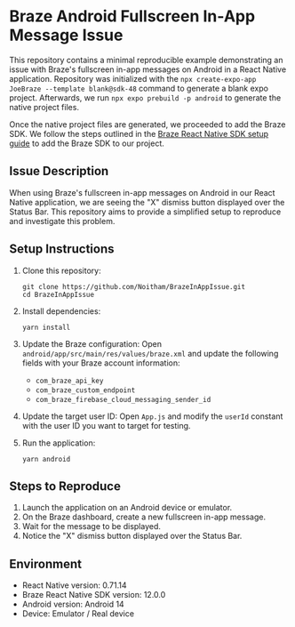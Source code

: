 # Braze Android Fullscreen In-App Message Issue

This repository contains a minimal reproducible example demonstrating an issue with Braze's fullscreen in-app messages on Android in a React Native application.
Repository was initialized with the `npx create-expo-app JoeBraze --template blank@sdk-48` command to generate a blank expo project.
Afterwards, we run `npx expo prebuild -p android` to generate the native project files.

Once the native project files are generated, we proceeded to add the Braze SDK.
We follow the steps outlined in the [Braze React Native SDK setup guide](https://www.braze.com/docs/developer_guide/platform_integration_guides/react_native/react_sdk_setup) to add the Braze SDK to our project.

## Issue Description

When using Braze's fullscreen in-app messages on Android in our React Native application, we are seeing the "X" dismiss button displayed over the Status Bar.
This repository aims to provide a simplified setup to reproduce and investigate this problem.

## Setup Instructions

1. Clone this repository:

   ```
   git clone https://github.com/Noitham/BrazeInAppIssue.git
   cd BrazeInAppIssue
   ```

2. Install dependencies:

   ```
   yarn install
   ```

3. Update the Braze configuration:
   Open `android/app/src/main/res/values/braze.xml` and update the following fields with your Braze account information:

   - `com_braze_api_key`
   - `com_braze_custom_endpoint`
   - `com_braze_firebase_cloud_messaging_sender_id`

4. Update the target user ID:
   Open `App.js` and modify the `userId` constant with the user ID you want to target for testing.

5. Run the application:
   ```
   yarn android
   ```

## Steps to Reproduce

1. Launch the application on an Android device or emulator.
2. On the Braze dashboard, create a new fullscreen in-app message.
3. Wait for the message to be displayed.
4. Notice the "X" dismiss button displayed over the Status Bar.

## Environment

- React Native version: 0.71.14
- Braze React Native SDK version: 12.0.0
- Android version: Android 14
- Device: Emulator / Real device
